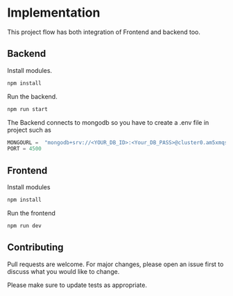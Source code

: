 # Implementation

This project flow has both integration of Frontend and backend too.

## Backend

Install modules.

```bash
npm install
```
Run the backend.
```bash
npm run start
```

The Backend connects to mongodb so you have to create a .env file in project such as
```javascript
MONGOURL =  "mongodb+srv://<YOUR_DB_ID>:<Your_DB_PASS>@cluster0.am5xmqs.mongodb.net/admindb"
PORT = 4500
```

## Frontend
Install modules

```bash
npm install
```

Run the frontend
```bash
npm run dev
```



## Contributing

Pull requests are welcome. For major changes, please open an issue first
to discuss what you would like to change.

Please make sure to update tests as appropriate.
